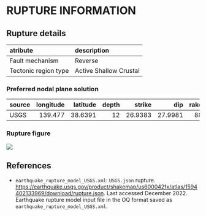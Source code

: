 # RUPTURE INFORMATION
    
## Rupture details

| atribute             | description            |
|:---------------------|:-----------------------|
| Fault mechanism       | Reverse                |
| Tectonic region type | Active Shallow Crustal |

### Preferred nodal plane solution

| source   |   longitude |   latitude |   depth |   strike |     dip |   rake |   mag |
|:---------|------------:|-----------:|--------:|---------:|--------:|-------:|------:|
| USGS     |     139.477 |    38.6391 |      12 |  26.9383 | 27.9981 |     88 |  6.43 |

### Rupture figure

![](earthquake_ruptures.png)

## References

- `earthquake_rupture_model_USGS.xml`: `USGS.json` rupture. https://earthquake.usgs.gov/product/shakemap/us600042fx/atlas/1594402133969/download/rupture.json. Last accessed December 2022. Earthquake rupture model input file in the OQ format saved as `earthquake_rupture_model_USGS.xml`.

